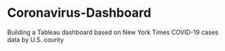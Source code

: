 # Coronavirus-Dashboard
Building a Tableau dashboard based on New York Times COVID-19 cases data by U.S. county
